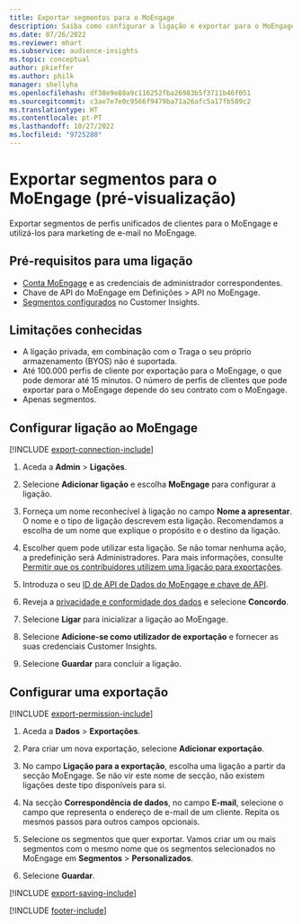 ```yaml
---
title: Exportar segmentos para o MoEngage
description: Saiba como configurar a ligação e exportar para o MoEngage.
ms.date: 07/26/2022
ms.reviewer: mhart
ms.subservice: audience-insights
ms.topic: conceptual
author: pkieffer
ms.author: philk
manager: shellyha
ms.openlocfilehash: df38e9e88a9c116252fba26983b5f3711b46f051
ms.sourcegitcommit: c3ae7e7e0c9566f9479ba71a26afc5a17fb589c2
ms.translationtype: HT
ms.contentlocale: pt-PT
ms.lasthandoff: 10/27/2022
ms.locfileid: "9725280"
---
```

# <a name="export-segments-to-moengage-preview"></a>Exportar segmentos para o MoEngage (pré-visualização)

Exportar segmentos de perfis unificados de clientes para o MoEngage e utilizá-los para marketing de e-mail no MoEngage.

## <a name="prerequisites-for-a-connection"></a>Pré-requisitos para uma ligação

- [Conta MoEngage](https://www.moengage.com/) e as credenciais de administrador correspondentes.
- Chave de API do MoEngage em Definições > API no MoEngage.
- [Segmentos configurados](segments.md) no Customer Insights.

## <a name="known-limitations"></a>Limitações conhecidas

- A ligação privada, em combinação com o Traga o seu próprio armazenamento (BYOS) não é suportada.
- Até 100.000 perfis de cliente por exportação para o MoEngage, o que pode demorar até 15 minutos. O número de perfis de clientes que pode exportar para o MoEngage depende do seu contrato com o MoEngage.
- Apenas segmentos.

## <a name="set-up-connection-to-moengage"></a>Configurar ligação ao MoEngage

[!INCLUDE [export-connection-include](includes/export-connection-admn.md)]

1. Aceda a **Admin** > **Ligações**.

1. Selecione **Adicionar ligação** e escolha **MoEngage** para configurar a ligação.

1. Forneça um nome reconhecível à ligação no campo **Nome a apresentar**. O nome e o tipo de ligação descrevem esta ligação. Recomendamos a escolha de um nome que explique o propósito e o destino da ligação.

1. Escolher quem pode utilizar esta ligação. Se não tomar nenhuma ação, a predefinição será Administradores. Para mais informações, consulte [Permitir que os contribuidores utilizem uma ligação para exportações](connections.md#allow-contributors-to-use-a-connection-for-exports).

1. Introduza o seu [ID de API de Dados do MoEngage e chave de API](https://developers.moengage.com/hc/articles/4404674776724-Overview#:~:text=Navigate%20to%20Settings%20%3E%20APIs%20%3E%20DATA,ID%20Password%20%2D%20DATA%20API%20KEY).

1. Reveja a [privacidade e conformidade dos dados](connections.md#data-privacy-and-compliance) e selecione **Concordo**.

1. Selecione **Ligar** para inicializar a ligação ao MoEngage.

1. Selecione **Adicione-se como utilizador de exportação** e fornecer as suas credenciais Customer Insights.

1. Selecione **Guardar** para concluir a ligação.

## <a name="configure-an-export"></a>Configurar uma exportação

[!INCLUDE [export-permission-include](includes/export-permission.md)]

1. Aceda a **Dados** > **Exportações**.

1. Para criar um nova exportação, selecione **Adicionar exportação**.

1. No campo **Ligação para a exportação**, escolha uma ligação a partir da secção MoEngage. Se não vir este nome de secção, não existem ligações deste tipo disponíveis para si.

1. Na secção **Correspondência de dados**, no campo **E-mail**, selecione o campo que representa o endereço de e-mail de um cliente. Repita os mesmos passos para outros campos opcionais.

1. Selecione os segmentos que quer exportar. Vamos criar um ou mais segmentos com o mesmo nome que os segmentos selecionados no MoEngage em **Segmentos** > **Personalizados**.

1. Selecione **Guardar**.

[!INCLUDE [export-saving-include](includes/export-saving.md)]

[!INCLUDE [footer-include](includes/footer-banner.md)]
